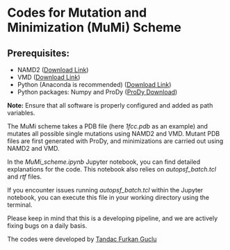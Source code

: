 # Codes for Mutation and Minimization (MuMi) Scheme

## Prerequisites:

- NAMD2 ([Download Link](https://www.ks.uiuc.edu/Research/namd/))
- VMD ([Download Link](https://www.ks.uiuc.edu/Research/vmd/))
- Python (Anaconda is recommended) ([Download Link](https://www.anaconda.com/download))
- Python packages: Numpy and ProDy ([ProDy Download](http://prody.csb.pitt.edu/))

**Note:** Ensure that all software is properly configured and added as path variables.

The MuMi scheme takes a PDB file (here *1fcc.pdb* as an example) and mutates all possible single mutations using NAMD2 and VMD. Mutant PDB files are first generated with ProDy, and minimizations are carried out using NAMD2 and VMD.

In the *MuMi_scheme.ipynb* Jupyter notebook, you can find detailed explanations for the code. This notebook also relies on *autopsf_batch.tcl* and *rtf* files.

If you encounter issues running *autopsf_batch.tcl* within the Jupyter notebook, you can execute this file in your working directory using the terminal.

Please keep in mind that this is a developing pipeline, and we are actively fixing bugs on a daily basis.

The codes were developed by [Tandac Furkan Guclu](https://github.com/tfguclu)
